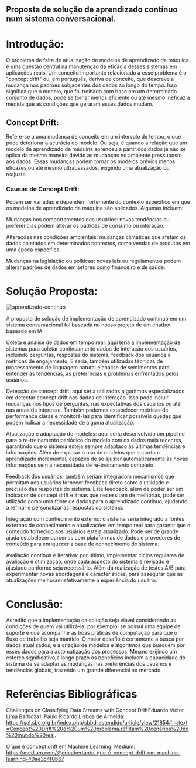 ## Proposta de solução de aprendizado contínuo num sistema conversacional.

# Introdução:

O problema de falta de atualização de modelos de aprendizado de máquina é uma questão central na manutenção da eficácia desses sistemas em aplicações reais. Um conceito importante relacionado a esse problema é o "concept drift" ou,  em português, deriva de conceito, que descreve a mudança nos padrões subjacentes dos dados ao longo do tempo. Isso significa que o modelo, que foi treinado com base em um determinado conjunto de dados, pode se tornar menos eficiente ou até mesmo ineficaz à medida que as condições que geraram esses dados mudam.

## Concept Drift:

Refere-se a uma mudança de conceito em um intervalo de tempo, o que pode deteriorar a acurácia do modelo. Ou seja, é quando a relação que um modelo de aprendizado de máquina aprendeu a partir dos dados já não se aplica da mesma maneira devido às mudanças no ambiente pressuposto aos dados. Essas mudanças podem tornar os modelos prévios menos eficazes ou até mesmo ultrapassados, exigindo uma atualização ou reajuste.

### Causas do Concept Drift:

Podem ser variadas e dependem fortemente do contexto específico em que os modelos de aprendizado de máquina são aplicados. Algumas incluem:

Mudanças nos comportamentos dos usuários: novas tendências ou preferências podem alterar os padrões de consumo ou interação.

Alterações nas condições ambientais: mudanças climáticas que afetam os dados coletados em determinados contextos, como vendas de produtos em uma época específica.

Mudanças na legislação ou políticas: novas leis ou regulamentos podem alterar padrões de dados em setores como financeiro e de saúde.


# Solução Proposta: 

![aprendizado-continuo](https://github.com/emoly10022/ML-ponderada-M7S3/assets/110625232/fc34ddee-4d39-451a-8ca0-c16ebf5b8566)


A proposta de solução de implementação de aprendizado contínuo em um sistema conversacional foi baseada no nosso projeto de um chatbot baseado em IA.

Coleta e análise de dados em tempo real: aqui teria a implementação de  sistemas para coletar continuamente dados de interação dos usuários, incluindo perguntas, respostas do sistema, feedback dos usuários e métricas de engajamento. E seria, também utilizadas técnicas de processamento de linguagem natural e análise de sentimentos para entender as tendências, as preferrncias e problemas enfrentados pelos usuários.

Detecção de concept drift: aqui seria utilizados algoritmos especializados em detectar concept drift nos dados de interação. Isso pode incluir mudanças nos tipos de perguntas, nas expectativas dos usuários ou até nas áreas de interesse. Também podemos estabelecer métricas de performance claras e monitorá-las para identificar possíveis quedas que podem indicar a necessidade de alguma atualização.

Atualização e adaptação de modelos: aqui seria desenvolvido um pipeline para o re-treinamento periódico do modelo com os dados mais recentes, garantindo que o sistema esteja sempre adaptado às últimas tendências e informações. Além de explorar o uso de modelos que suportam aprendizado incremental, capazes de se ajustar automaticamente às novas informações sem a necessidade de re-treinamento completo.

Feedback dos usuários: também seriam integradom mecanismos que permitam aos usuários fornecer feedback direto sobre a utilidade e precisão das respostas do sistema. Este feedback, além de poder ser um indicador de concept drift e áreas que necessitam de melhorias, pode ser utilizado como uma fonte de dados para o aprendizado contínuo, ajudando a refinar e personalizar as respostas do sistema.

Integração com conhecimento externo: o sistema seria integrado a fontes externas de conhecimento e atualizações em tempo real para garantir que o conteúdo fornecido aos usuários esteja atualizado. Pode ser de grande ajuda estabelecer parcerias com plataformas de dados e provedores de conteúdo para enriquecer a base de conhecimento do sistema.

Avaliação contínua e iterativa: por último, implementar ciclos regulares de avaliação e otimização, onde cada aspecto do sistema é revisado e ajustado conforme seja necessário. Além da realizaçãp de testes A/B para experimentar novas abordagens e características, para assegurar que as atualizações melhoram efetivamente a experiência do usuário.


# Conclusão:

Acredito que a implementação da solução seja viável considerando as condições de quem vai utilizá-la, por exemplo: se possui uma equipe de suporte e que acompanhe as boas práticas de computação para que o fluxo de trabalho seja mantido. O maior desafio é certamente a busca por dados atualizados, e a criação de modelos e algoritmos que busquem por esses dados para a automatização dos processos. Mesmo exijindo um esforço significativo,a longo prazo os benefícios incluem a capacidade do sistema de se adaptar as mudanças nas preferências dos usuários e tendências globais, trazendo um grande diferencial no mercado.


# Referências Bibliográficas

Challenges on Classifying Data Streams with Concept DriftEduardo Victor Lima Barboza1, Paulo Ricardo Lisboa de Almeida: https://sol.sbc.org.br/index.php/sbbd_estendido/article/view/21854#:~:text=Concept%20Drift%20é%20um%20problema,reflitam%20cenários%20do%20mundo%20real.

O que é concept drift em Machine Learning, Medium:
https://medium.com/@ericabertan/o-que-é-concept-drift-em-machine-learning-40ae3c4f0b67
